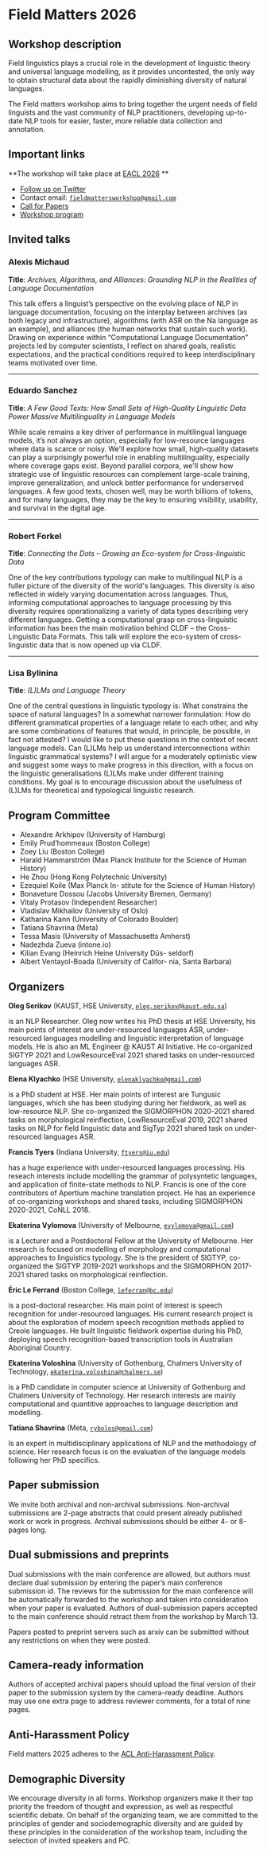 <script>document.title = "Field Matters";</script>

<head>
<meta property="og:title" content="Field Matters">
<meta property="og:description" content="The Third Workshop on NLP Applications to Field Linguistics">
<meta property="og:image" content="https://github.com/field-matters/field-matters.github.io/blob/main/logo.jpg?raw=true">
</head>

# Field Matters 2026
## Workshop description

Field linguistics plays a crucial role in the development of linguistic theory and universal language modelling, as it provides uncontested, the only way to obtain structural data about the rapidly diminishing diversity of natural languages.

The Field matters workshop aims to bring together the urgent needs of field linguists and the vast community of NLP practitioners, developing up-to-date NLP tools for easier, faster, more reliable data collection and annotation.

## Important links

**The workshop will take place at [EACL 2026](https://2026.eacl.org) **  

+ [Follow us on Twitter](https://twitter.com/field_matters)
+ Contact email: [`fieldmattersworkshop@gmail.com`](mailto:fieldmattersworkshop@gmail.com)
+ [Call for Papers](https://field-matters.github.io/cfp2025)
+ [Workshop program](https://field-matters.github.io/program2025)

## <a name="speakers"/>Invited talks

### Alexis Michaud  
**Title**: *Archives, Algorithms, and Alliances: Grounding NLP in the Realities of Language Documentation*

This talk offers a linguist’s perspective on the evolving place of NLP in language documentation, focusing on the interplay between archives (as both legacy and infrastructure), algorithms (with ASR on the Na language as an example), and alliances (the human networks that sustain such work). Drawing on experience within “Computational Language Documentation” projects led by computer scientists, I reflect on shared goals, realistic expectations, and the practical conditions required to keep interdisciplinary teams motivated over time.

---

### Eduardo Sanchez  
**Title**: *A Few Good Texts: How Small Sets of High-Quality Linguistic Data Power Massive Multilinguality in Language Models*

While scale remains a key driver of performance in multilingual language models, it’s not always an option, especially for low-resource languages where data is scarce or noisy. We'll explore how small, high-quality datasets can play a surprisingly powerful role in enabling multilinguality, especially where coverage gaps exist. Beyond parallel corpora, we'll show how strategic use of linguistic resources can complement large-scale training, improve generalization, and unlock better performance for underserved languages. A few good texts, chosen well, may be worth billions of tokens, and for many languages, they may be the key to ensuring visibility, usability, and survival in the digital age.

---

### Robert Forkel  
**Title**: *Connecting the Dots – Growing an Eco-system for Cross-linguistic Data*

One of the key contributions typology can make to multilingual NLP is a fuller picture of the diversity of the world's languages. This diversity is also reflected in widely varying documentation across languages. Thus, informing computational approaches to language processing by this diversity requires operationalizing a variety of data types describing very different languages. Getting a computational grasp on cross-linguistic information has been the main motivation behind CLDF – the Cross-Linguistic Data Formats. This talk will explore the eco-system of cross-linguistic data that is now opened up via CLDF.

---

### Lisa Bylinina  
**Title**: *(L)LMs and Language Theory*

One of the central questions in linguistic typology is: What constrains the space of natural languages? In a somewhat narrower formulation: How do different grammatical properties of a language relate to each other, and why are some combinations of features that would, in principle, be possible, in fact not attested? I would like to put these questions in the context of recent language models. Can (L)LMs help us understand interconnections within linguistic grammatical systems? I will argue for a moderately optimistic view and suggest some ways to make progress in this direction, with a focus on the linguistic generalisations (L)LMs make under different training conditions. My goal is to encourage discussion about the usefulness of (L)LMs for theoretical and typological linguistic research.

## Program Committee
+ Alexandre Arkhipov (University of Hamburg)
+ Emily Prud’hommeaux (Boston College)
+ Zoey Liu (Boston College)
+ Harald Hammarström (Max Planck Institute
for the Science of Human History)
+ He Zhou (Hong Kong Polytechnic University)
+ Ezequiel Koile (Max Planck In-
stitute for the Science of Human History)
+ Bonaveture Dossou (Jacobs University Bremen,
Germany)
+ Vitaly Protasov (Independent Researcher)
+ Vladislav Mikhailov (University of Oslo)
+ Katharina Kann (University of Colorado Boulder)
+ Tatiana Shavrina (Meta)
+ Tessa Masis (University of Massachusetts
Amherst)
+ Nadezhda Zueva (intone.io)
+ Kilian Evang (Heinrich Heine University Düs-
seldorf)
+ Albert Ventayol-Boada (University of Califor-
nia, Santa Barbara)

## Organizers

**Oleg Serikov**
(KAUST, HSE University, 
[`oleg.serikov@kaust.edu.sa`](mailto:oleg.serikov@kaust.edu.sa))

is an NLP Researcher. 
Oleg now writes his PhD thesis at HSE University, his main points of interest are under-resourced languages ASR, under-resourced languages modelling and linguistic interpretation of language models. He is also an ML Engineer @ KAUST AI Initiative.
He co-organized SIGTYP 2021 and LowResourceEval 2021 shared tasks on under-resourced languages ASR.

**Elena Klyachko**
(HSE University,
[`elenaklyachko@gmail.com`](mailto:elenaklyachko@gmail.com))

is a PhD student at HSE. Her main points of interest are Tungusic languages, which she has been studying during her fieldwork, as well as low-resource NLP.
She co-organized the SIGMORPHON 2020-2021 shared tasks on morphological reinflection, 
LowResourceEval 2019, 2021 shared tasks on NLP for field linguistic data and
SigTyp 2021 shared task on under-resourced languages ASR.

**Francis Tyers**
(Indiana University,
[`ftyers@iu.edu`](mailto:ftyers@iu.edu))

has a huge experience with under-resourced languages processing. His reseach interests include modelling the grammar of polysyntetic languages, and application of finite-state methods to NLP. Francis is one of the core contributors of Apertium machine translation project. He has an experience of co-organizing workshops and shared tasks, including SIGMORPHON 2020-2021, CoNLL 2018.

**Ekaterina Vylomova**
(University of Melbourne,
[`evylomova@gmail.com`](mailto:evylomova@gmail.com)) 

is a Lecturer and a Postdoctoral Fellow at the University of Melbourne. Her research is focused on modelling of  morphology and computational approaches to linguistics typology. She is the president of SIGTYP, co-organized the SIGTYP 2019-2021 workshops and the SIGMORPHON 2017-2021 shared tasks on morphological reinflection. 

**Éric Le Ferrand**
(Boston College,
[`leferran@bc.edu`](mailto:leferran@bc.edu)) 

is a post-doctoral researcher. His main point of interest is speech recognition for under-resourced languages. His current research project is about the exploration of modern speech recognition methods applied to Creole languages. He built linguistic fieldwork expertise during his PhD, deploying speech recognition-based transcription tools in Australian Aboriginal Country.

**Ekaterina Voloshina** 
(University of Gothenburg, Chalmers University of Technology, 
[`ekaterina.voloshina@chalmers.se`](mailto:ekaterina.voloshina@chalmers.se))

is a PhD candidate in computer science at University of Gothenburg and Chalmers University of Technology. Her research interests are mainly computational and quantitive approaches to language description and 
modelling.

**Tatiana Shavrina**
(Meta, 
[`rybolos@gmail.com`](mailto:rybolos@gmail.com))

Is an expert in multidisciplinary applications of NLP and the methodology of science. Her research focus is on the evaluation of the language models following her PhD specifics.

## Paper submission 
We invite both archival and non-archival submissions. 
Non-archival submissions are 2-page abstracts that could present already published work or work in progress. 
Archival submissions should be either 4- or 8-pages long.

## Dual submissions and preprints
Dual submissions with the main conference are allowed, but authors must declare dual submission by entering the paper’s main conference submission id. 
The reviews for the submission for the main conference will be automatically forwarded to the workshop and taken into consideration when your paper is evaluated. Authors of dual-submission papers accepted to the main conference should retract them from the workshop by March 13.

Papers posted to preprint servers such as arxiv can be submitted without any restrictions on when they were posted.

## Camera-ready information
Authors of accepted archival papers should upload the final version of their paper to the submission system by the camera-ready deadline. Authors may use one extra page to address reviewer comments, for a total of nine pages.

## Anti-Harassment Policy
Field matters 2025 adheres to the [ACL Anti-Harassment Policy](https://www.aclweb.org/adminwiki/index.php?title=Anti-Harassment_Policy).

## Demographic Diversity
We encourage diversity in all forms. 
Workshop organizers make it their top priority the freedom of thought and expression, as well as respectful scientific debate. 
On behalf of the organizing team, we are committed to the principles of gender and sociodemographic diversity and are guided by these principles in the consideration of the workshop team, including the selection of invited speakers and PC.
